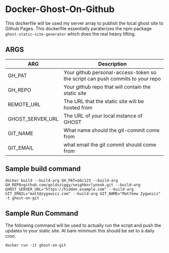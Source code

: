 # Docker-Ghost-On-Github

This dockerfile will be used my server array to publish the local ghost site to Github Pages. This dockerfile essentially paraterizes the npm package `ghost-static-site-generator` which does the real heavy lifting.

## ARGS

| ARG              | Description                                                                   |
| ---------------- | ----------------------------------------------------------------------------- |
| GH_PAT           | Your github personal-access-token so the script can push commits to your repo |
| GH_REPO          | Your github repo that will contain the static site                            |
| REMOTE_URL       | The URL that the static site will be hosted from                              |
| GHOST_SERVER_URL | The URL of your local instance of GHOST                                       |
| GIT_NAME         | What name should the git-commit come from                                     |
| GIT_EMAIL        | what email the git commit should come from                                    |

## Sample build command

```shell
docker build --build-arg GH_PAT=abc123 --build-arg GH_REPO=github.com/goldsziggy/neighborlynook.git --build-arg GHOST_SERVER_URL="https://hidden.example.com" --build-arg GIT_EMAIL="matt@zygowicz.com" --build-arg GIT_NAME="Matthew Zygwoicz" -t ghost-on-git .
```

## Sample Run Command

The following command will be used to actually run the script and push the updates to your static site. At bare minimum this should be set to a daily cron.

```shell
docker run -it ghost-on-git
```
